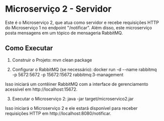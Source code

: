 # Microserviço 2 - Servidor

Este é o Microserviço 2, que atua como servidor e recebe requisições HTTP do Microserviço 1 no endpoint "/notificar". Além disso, este microserviço posta mensagens em um tópico de mensageria RabbitMQ.

## Como Executar

1. Construir o Projeto:
mvn clean package


2. Configurar o RabbitMQ (se necessário):
docker run -d --name rabbitmq -p 5672:5672 -p 15672:15672 rabbitmq:3-management

Isso iniciará um contêiner RabbitMQ com a interface de gerenciamento acessível em http://localhost:15672.


3. Executar o Microserviço 2:
java -jar target/microservico2.jar


Isso iniciará o Microserviço 2 e ele estará disponível para receber requisições HTTP em http://localhost:8080/notificar.